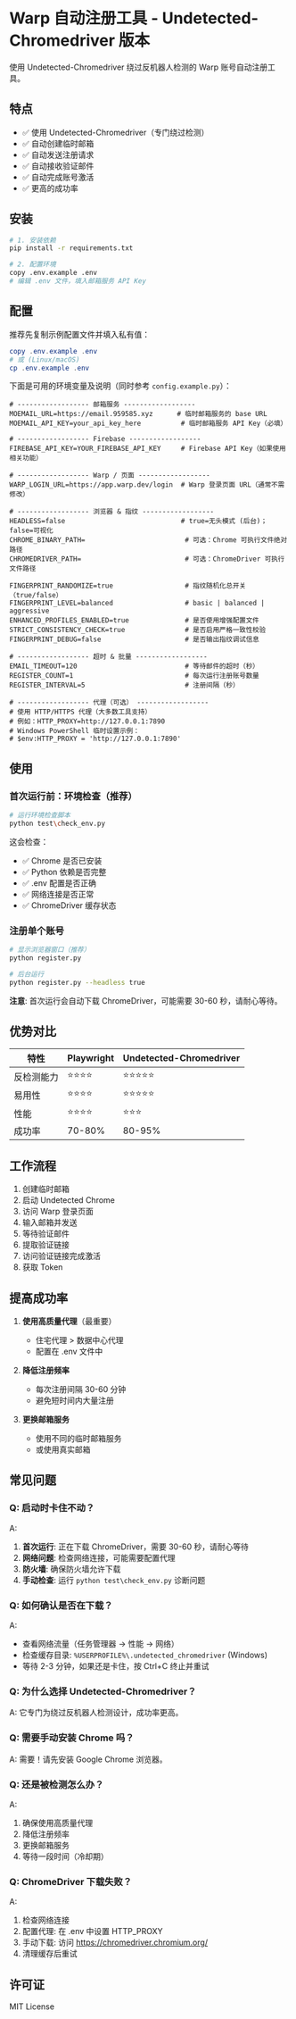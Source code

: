 # Warp 自动注册工具 - Undetected-Chromedriver 版本

使用 Undetected-Chromedriver 绕过反机器人检测的 Warp 账号自动注册工具。

## 特点

- ✅ 使用 Undetected-Chromedriver（专门绕过检测）
- ✅ 自动创建临时邮箱
- ✅ 自动发送注册请求
- ✅ 自动接收验证邮件
- ✅ 自动完成账号激活
- ✅ 更高的成功率

## 安装

```bash
# 1. 安装依赖
pip install -r requirements.txt

# 2. 配置环境
copy .env.example .env
# 编辑 .env 文件，填入邮箱服务 API Key
```

## 配置

推荐先复制示例配置文件并填入私有值：

```powershell
copy .env.example .env
# 或 (Linux/macOS)
cp .env.example .env
```

下面是可用的环境变量及说明（同时参考 `config.example.py`）：

```env
# ------------------ 邮箱服务 ------------------
MOEMAIL_URL=https://email.959585.xyz      # 临时邮箱服务的 base URL
MOEMAIL_API_KEY=your_api_key_here          # 临时邮箱服务 API Key（必填）

# ------------------ Firebase ------------------
FIREBASE_API_KEY=YOUR_FIREBASE_API_KEY     # Firebase API Key（如果使用相关功能）

# ------------------ Warp / 页面 ------------------
WARP_LOGIN_URL=https://app.warp.dev/login  # Warp 登录页面 URL（通常不需修改）

# ------------------ 浏览器 & 指纹 ------------------
HEADLESS=false                             # true=无头模式 (后台)；false=可视化
CHROME_BINARY_PATH=                         # 可选：Chrome 可执行文件绝对路径
CHROMEDRIVER_PATH=                          # 可选：ChromeDriver 可执行文件路径

FINGERPRINT_RANDOMIZE=true                  # 指纹随机化总开关（true/false）
FINGERPRINT_LEVEL=balanced                  # basic | balanced | aggressive
ENHANCED_PROFILES_ENABLED=true              # 是否使用增强配置文件
STRICT_CONSISTENCY_CHECK=true               # 是否启用严格一致性校验
FINGERPRINT_DEBUG=false                     # 是否输出指纹调试信息

# ------------------ 超时 & 批量 ------------------
EMAIL_TIMEOUT=120                           # 等待邮件的超时（秒）
REGISTER_COUNT=1                            # 每次运行注册账号数量
REGISTER_INTERVAL=5                         # 注册间隔（秒）

# ------------------ 代理（可选） ------------------
# 使用 HTTP/HTTPS 代理（大多数工具支持）
# 例如：HTTP_PROXY=http://127.0.0.1:7890
# Windows PowerShell 临时设置示例：
# $env:HTTP_PROXY = 'http://127.0.0.1:7890'
```

## 使用

### 首次运行前：环境检查（推荐）

```bash
# 运行环境检查脚本
python test\check_env.py
```

这会检查：
- ✅ Chrome 是否已安装
- ✅ Python 依赖是否完整
- ✅ .env 配置是否正确
- ✅ 网络连接是否正常
- ✅ ChromeDriver 缓存状态

### 注册单个账号

```bash
# 显示浏览器窗口（推荐）
python register.py

# 后台运行
python register.py --headless true
```

**注意**: 首次运行会自动下载 ChromeDriver，可能需要 30-60 秒，请耐心等待。

## 优势对比

| 特性 | Playwright | Undetected-Chromedriver |
|------|-----------|------------------------|
| 反检测能力 | ⭐⭐⭐⭐ | ⭐⭐⭐⭐⭐ |
| 易用性 | ⭐⭐⭐⭐ | ⭐⭐⭐⭐⭐ |
| 性能 | ⭐⭐⭐⭐ | ⭐⭐⭐ |
| 成功率 | 70-80% | 80-95% |

## 工作流程

1. 创建临时邮箱
2. 启动 Undetected Chrome
3. 访问 Warp 登录页面
4. 输入邮箱并发送
5. 等待验证邮件
6. 提取验证链接
7. 访问验证链接完成激活
8. 获取 Token

## 提高成功率

1. **使用高质量代理**（最重要）
   - 住宅代理 > 数据中心代理
   - 配置在 .env 文件中

2. **降低注册频率**
   - 每次注册间隔 30-60 分钟
   - 避免短时间内大量注册

3. **更换邮箱服务**
   - 使用不同的临时邮箱服务
   - 或使用真实邮箱

## 常见问题

### Q: 启动时卡住不动？
A: 
1. **首次运行**: 正在下载 ChromeDriver，需要 30-60 秒，请耐心等待
2. **网络问题**: 检查网络连接，可能需要配置代理
3. **防火墙**: 确保防火墙允许下载
4. **手动检查**: 运行 `python test\check_env.py` 诊断问题

### Q: 如何确认是否在下载？
A: 
- 查看网络流量（任务管理器 → 性能 → 网络）
- 检查缓存目录: `%USERPROFILE%\.undetected_chromedriver` (Windows)
- 等待 2-3 分钟，如果还是卡住，按 Ctrl+C 终止并重试

### Q: 为什么选择 Undetected-Chromedriver？
A: 它专门为绕过反机器人检测设计，成功率更高。

### Q: 需要手动安装 Chrome 吗？
A: 需要！请先安装 Google Chrome 浏览器。

### Q: 还是被检测怎么办？
A: 
1. 确保使用高质量代理
2. 降低注册频率
3. 更换邮箱服务
4. 等待一段时间（冷却期）

### Q: ChromeDriver 下载失败？
A: 
1. 检查网络连接
2. 配置代理: 在 .env 中设置 HTTP_PROXY
3. 手动下载: 访问 https://chromedriver.chromium.org/
4. 清理缓存后重试

## 许可证

MIT License

